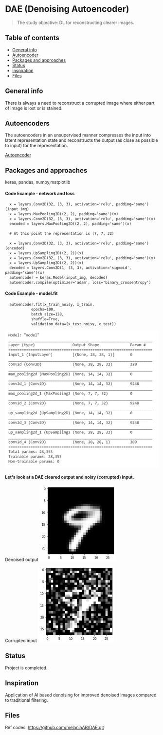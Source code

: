 # DAE (Denoising Autoencoder)

> The study objective: DL for reconstructing clearer images. 


## Table of contents
* [General info](#general-info)
* [Autoencoder](#Link)
* [Packages and approaches](#R)
* [Status](#status)
* [Inspiration](#inspiration)
* [Files](#files) 

## General info
There is always a need to reconstruct a corrupted image where either part of image is lost or is stained.

## Autoencoders
The autoencoders in an unsupervised manner compresses the input into latent representation state and reconstructs the output (as close as possible to input) for the representation.

[Autoencoder](https://www.deeplearningbook.org/contents/autoencoders.html)


## Packages and approaches
keras, pandas, numpy,matplotlib


#### Code Example - network and loss
      x = layers.Conv2D(32, (3, 3), activation='relu', padding='same')(input_img)
      x = layers.MaxPooling2D((2, 2), padding='same')(x)
      x = layers.Conv2D(32, (3, 3), activation='relu', padding='same')(x)
      encoded = layers.MaxPooling2D((2, 2), padding='same')(x)

      # At this point the representation is (7, 7, 32)

      x = layers.Conv2D(32, (3, 3), activation='relu', padding='same')(encoded)
      x = layers.UpSampling2D((2, 2))(x)
      x = layers.Conv2D(32, (3, 3), activation='relu', padding='same')(x)
      x = layers.UpSampling2D((2, 2))(x)
      decoded = layers.Conv2D(1, (3, 3), activation='sigmoid', padding='same')(x)
      autoencoder = keras.Model(input_img, decoded)
      autoencoder.compile(optimizer='adam', loss='binary_crossentropy')
        
 #### Code Example - model.fit
      autoencoder.fit(x_train_noisy, x_train,
                epochs=100,
                batch_size=128,
                shuffle=True,
                validation_data=(x_test_noisy, x_test))
                
![model summary](./model_summary.png) 

#### Let's look at a DAE cleared output and noisy (corrupted) input.
Denoised output ![Denoised image](./denoised_9.png)

Corrupted input ![Noisy image](./noisy_9.png)


 
## Status
Project is completed.

## Inspiration
Application of AI based denoising for improved denoised images compared to traditional filtering.

## Files 
Ref codes: https://github.com/melaniaAB/DAE.git

